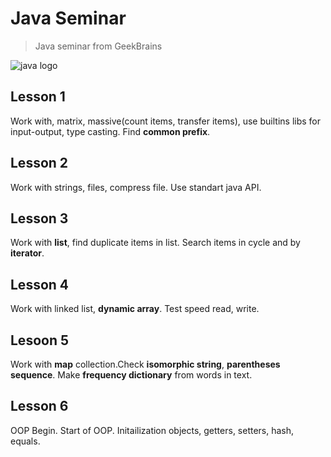 # Java Seminar
>Java seminar from GeekBrains

![java logo](https://www.logo.wine/a/logo/Java_(programming_language)/Java_(programming_language)-Logo.wine.svg)

## Lesson 1
Work with, matrix, massive(count items, transfer items), use builtins libs for
input-output, type casting. Find __common prefix__.

## Lesson 2
Work with strings, files, compress file. Use standart java API.

## Lesson 3
Work with __list__, find duplicate items in list. Search items in cycle and by
__iterator__.

## Lesson 4
Work with linked list, __dynamic array__. Test speed read, write.

## Lesoon 5
Work with __map__ collection.Check __isomorphic string__, __parentheses sequence__.
Make __frequency dictionary__ from words in text.

## Lesson 6
OOP Begin. Start of OOP. Initailization objects, getters, setters, hash, equals.